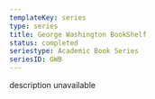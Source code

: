```yaml
---
templateKey: series
type: series
title: George Washington BookShelf
status: completed
seriestype: Academic Book Series
seriesID: GWB
---
```

description unavailable